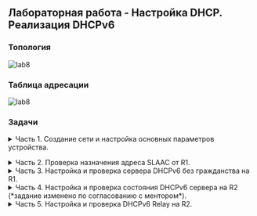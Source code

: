 ## Лабораторная работа - Настройка DHCP. Реализация DHCPv6 

### Топология

![lab8](https://github.com/elborisova3009/otus-networks/blob/master/labs/lab8/%D0%A1%D0%BA%D1%80%D0%B8%D0%BD%D1%88%D0%BE%D1%82%2031-10-2022%20132045.jpg)  

### Таблица адресации
  
![lab8](https://github.com/elborisova3009/otus-networks/blob/master/labs/lab8/lab8%20-%20v6/%D0%A1%D0%BA%D1%80%D0%B8%D0%BD%D1%88%D0%BE%D1%82%2017-11-2022%20110014.jpg)
  
###	Задачи

<details><summary> Часть 1. Создание сети и настройка основных параметров устройства. </summary> 

  Шаг 1.	Создам в CPT сеть согласно заданной топологии.  
![lab8](https://github.com/elborisova3009/otus-networks/blob/master/labs/lab8/%D0%A1%D0%BA%D1%80%D0%B8%D0%BD%D1%88%D0%BE%D1%82%2001-11-2022%20175036.jpg)  
  Шаг 2. Настрою базовые параметры каждого коммутатора - необязательный шаг, поэтому по сокращенной программе.  
  Для примера коммутатор S2:  
   ```
S2: 
enable
configure terminal
hostname S2
no ip domain lookup
exit
copy run start

show run
```
![lab8](https://github.com/elborisova3009/otus-networks/blob/master/labs/lab8/lab8%20-%20v6/%D0%A1%D0%BA%D1%80%D0%B8%D0%BD%D1%88%D0%BE%D1%82%2022-11-2022%20170453.jpg)    
![lab8](https://github.com/elborisova3009/otus-networks/blob/master/labs/lab8/lab8%20-%20v6/%D0%A1%D0%BA%D1%80%D0%B8%D0%BD%D1%88%D0%BE%D1%82%2022-11-2022%20170527.jpg)  
![lab8](https://github.com/elborisova3009/otus-networks/blob/master/labs/lab8/lab8%20-%20v6/%D0%A1%D0%BA%D1%80%D0%B8%D0%BD%D1%88%D0%BE%D1%82%2022-11-2022%20170539.jpg)  
  
Шаг 3. Произведу базовую настройку маршрутизаторов.  
a.	Назначу маршрутизаторам имя устройства.  
b.	Отключу поиск DNS, чтобы предотвратить попытки маршрутизатора неверно преобразовывать введенные команды таким образом, как будто они являются именами узлов.  
c.	Назначу class в качестве зашифрованного пароля привилегированного режима EXEC.  
d.	Назначу cisco в качестве пароля консоли и включу вход в систему по паролю.  
e.	Назначу cisco в качестве пароля VTY и включу вход в систему по паролю.  
f.	Зашифрую открытые пароли.  
g.	Создам баннер с предупреждением о запрете несанкционированного доступа к устройству.  
h.	Активирую IPv6-маршрутизацию.  
i.	Сохраню текущую конфигурацию в файл загрузочной конфигурации. 
  
   Для примера маршрутизатор R2:   
```  
  enable
configure terminal
hostname R2
no ip domain lookup
enable secret class
line console 0
password cisco
login
exit
line vty 0 4
password cisco
login
exit
service password-encryption
banner motd #UNAUTHORIZED ACCESS PROHIBITED, GO AWAY!#
ipv6 unicast-routing
exit
copy run start
show run
```    
![lab8](https://github.com/elborisova3009/otus-networks/blob/master/labs/lab8/lab8%20-%20v6/%D0%A1%D0%BA%D1%80%D0%B8%D0%BD%D1%88%D0%BE%D1%82%2022-11-2022%20165830.jpg)  
![lab8](https://github.com/elborisova3009/otus-networks/blob/master/labs/lab8/lab8%20-%20v6/%D0%A1%D0%BA%D1%80%D0%B8%D0%BD%D1%88%D0%BE%D1%82%2022-11-2022%20165912.jpg)  
![lab8](https://github.com/elborisova3009/otus-networks/blob/master/labs/lab8/lab8%20-%20v6/%D0%A1%D0%BA%D1%80%D0%B8%D0%BD%D1%88%D0%BE%D1%82%2022-11-2022%20165930.jpg)  
Шаг 4. Настройка интерфейсов и маршрутизации для обоих маршрутизаторов.  
a.	Настрою интерфейсы G0/0/0 и G0/1 на R1 и R2 с адресами IPv6, указанными в таблице выше.  
b.	Настрою маршрут по умолчанию на каждом маршрутизаторе, который указывает на IP-адрес G0/0/0 на другом маршрутизаторе.  
c.	Проверю работу маршрутизации с помощью пинга адреса G0/0/1 R2 из R1.  
d.	Сохраню текущую конфигурацию в файл загрузочной конфигурации.  
  
Маршрутизатор R1:   
![lab8](https://github.com/elborisova3009/otus-networks/blob/master/labs/lab8/lab8%20-%20v6/%D0%A1%D0%BA%D1%80%D0%B8%D0%BD%D1%88%D0%BE%D1%82%2024-11-2022%20163116.jpg)  
Маршрутизатор R2:  
![lab8](https://github.com/elborisova3009/otus-networks/blob/master/labs/lab8/lab8%20-%20v6/%D0%A1%D0%BA%D1%80%D0%B8%D0%BD%D1%88%D0%BE%D1%82%2024-11-2022%20163523.jpg)  </details> 
  
  <details><summary> Часть 2. Проверка назначения адреса SLAAC от R1.</summary>  
  
Проверю, получает ли узел PC-A адрес IPv6 с помощью метода SLAAC.  
Настрою сетевой адаптер PC-A на автоматическую настройки IPv6.  
  ![lab8](https://github.com/elborisova3009/otus-networks/blob/master/labs/lab8/lab8%20-%20v6/%D0%A1%D0%BA%D1%80%D0%B8%D0%BD%D1%88%D0%BE%D1%82%2024-11-2022%20164701.jpg)  
Командой ipconfig проверю, присвоил ли PC-A себе адрес из сети 2001:db8:1::/64.  
  ![lab8](https://github.com/elborisova3009/otus-networks/blob/master/labs/lab8/lab8%20-%20v6/%D0%A1%D0%BA%D1%80%D0%B8%D0%BD%D1%88%D0%BE%D1%82%2024-11-2022%20164837.jpg)  
  Вопрос: Откуда взялась часть адреса с идентификатором хоста?  
  *Адрес EUI-64 получается на основе MAC-адреса интерфейса /  64-битный адрес генерируется случайно*

</details> 
  
 <details><summary> Часть 3. Настройка и проверка сервера DHCPv6 без гражданства на R1.</summary>  
В части 3 производится настройка и проверка состояния DHCP-сервера на R1. Цель состоит в том, чтобы предоставить PC-A информацию о DNS-сервере и домене.  
  
  Шаг 1. Более подробно изучу конфигурацию PC-A.  
  a.	Выполню команду `ipconfig /all` на PC-A и посмотрю на результат. *В рамках менторской встречи конфиг был скорректирован, актуального скриншота нет.*      
  b.	Я должна была увидеть, что основной DNS-суффикс отсутствует. И что предоставленные адреса DNS-сервера являются адресами «локального сайта anycast», а не одноадресными адресамим, как ожидалось.    
  
Шаг 2. Настрою R1 для предоставления DHCPv6 без состояния для PC-A.  
a.	Создам пул DHCP IPv6 на R1 с именем R1-STATELESS. В составе этого пула назначу адрес DNS-сервера как 2001:db8:acad: :1, а имя домена — stateless.com.  
```  
R1(config)# ipv6 dhcp pool R1-STATELESS
R1(config-dhcp)# dns-server 2001:db8:acad::254
R1(config-dhcp)# domain-name STATELESS.com
```  
b.	Настрою интерфейс G0/0/1 на R1, чтобы предоставить флаг конфигурации OTHER для локальной сети R1 и укажу только что созданный пул DHCP в качестве ресурса DHCP для этого интерфейса.  
``` 
R1(config)# interface g0/0/1
R1(config-if)# ipv6 nd other-config-flag 
R1(config-if)# ipv6 dhcp server R1-STATELESS
```   
*В рамках менторской встречи выяснилось, что на интерфейсе G0/0/1 маршрутизатора R1 у меня был ошибочно установлен флаг MANAGED. Отменю через no-команду в режиме глобальной конфигурации: `no ipv6 nd managed-config-flag`.*
Проверю, что настройка стала корректной:  
  ![lab8](https://github.com/elborisova3009/otus-networks/blob/master/labs/lab8/lab8%20-%20v6/%D0%A1%D0%BA%D1%80%D0%B8%D0%BD%D1%88%D0%BE%D1%82%2025-11-2022%20171918.jpg)  
  
  c.	Сохраню текущую конфигурацию в файл загрузочной конфигурации.  
  d.	Перезапущу PC-A.  
  e.	Проверю вывод `ipconfig /all` и обращу внимание на изменения.  
  
  ![lab8](https://github.com/elborisova3009/otus-networks/blob/master/labs/lab8/lab8%20-%20v6/%D0%A1%D0%BA%D1%80%D0%B8%D0%BD%D1%88%D0%BE%D1%82%2025-11-2022%20172012.jpg)  
  
  f.	Пинг IP-адреса интерфейса G0/1 R2 - потеря пакетов.  
  
![lab8](https://github.com/elborisova3009/otus-networks/blob/master/labs/lab8/lab8%20-%20v6/%D0%A1%D0%BA%D1%80%D0%B8%D0%BD%D1%88%D0%BE%D1%82%2024-11-2022%20173553.jpg)  
  
*Работа над ошибками.  
На R1 обнаружен лишний неверный маршрут, который требует отмены через no-команду в режиме глобальной конфигурации.  
Оставлю только необходимый: `ipv6 route ::/0 2001:DB8:ACAD:2::2`.  
Кроме того, при проверке всех настроенных маршрутов, на R2 тоже обнаружен лишний неверный маршрут. Аналогично отменю неверный через no-команду в режиме глобальной конфигурации.  
Оставлю только необходимый: `ipv6 route ::/0 2001:db8:acad:2::1`.*    
  Теперь пинг IP-адреса интерфейса G0/1 R2 успешен.  
  ![lab8](https://github.com/elborisova3009/otus-networks/blob/master/labs/lab8/lab8%20-%20v6/%D0%A1%D0%BA%D1%80%D0%B8%D0%BD%D1%88%D0%BE%D1%82%2030-11-2022%20134020.jpg)  
  </details> 
  
  <details><summary> Часть 4. Настройка и проверка состояния DHCPv6 сервера на R2 (*задание изменено по согласованию с ментором*).</summary> 
  
  В части 4 настрою R2 для ответа на запросы DHCPv6 от локальной сети на R2.  
a.	Создам пул DHCPv6 на R2 для сети 2001:db8:acad:3:aaa::/80. Это предоставит адреса локальной сети, подключенной к интерфейсу G0/0/1 на R2 (интерфейс, который смотрит на компьютер - то есть в сеть, где будет работать dhcp). В составе пула задам DNS-сервер 2001:db8:acad: :254 и задам доменное имя STATEFUL.com.  
 ```  
R2(config)# ipv6 dhcp pool R2-STATEFUL
R2(config-dhcp)# address prefix 2001:db8:acad:3:aaa::/80
R2(config-dhcp)# dns-server 2001:db8:acad::254
R2(config-dhcp)# domain-name STATEFUL.com
b.	Назначу только что созданный пул DHCPv6 интерфейсу g0/0/1 на R2.
R1(config)# interface g0/0/1
R1(config-if)# ipv6 dhcp server R2-STATEFUL
   ```  
![lab8](https://github.com/elborisova3009/otus-networks/blob/master/labs/lab8/lab8%20-%20v6/%D0%A1%D0%BA%D1%80%D0%B8%D0%BD%D1%88%D0%BE%D1%82%2024-11-2022%20173955.jpg)  
  
  

  </details> 
  
  <details><summary> Часть 5. Настройка и проверка DHCPv6 Relay на R2.</summary>  
В части 5 необходимо настроить и проверить ретрансляцию DHCPv6 на R2, позволяя PC-B получать адрес IPv6.  
Так как в CPT не реализована возможность настройки проброса и R2 не может быть задан в качестве агента DHCP-ретрансляции для локальной сети на G0/0/1, эта часть будет опущена.  
Кроме того, вручную настрою статический адрес на PCB.   
a.	Настройте команду ipv6 dhcp relay на интерфейсе R2 G0/0/1, указав адрес назначения интерфейса G0/0/0 на R1. Также настройте команду managed-config-flag .
Откройте окно конфигурации
R2 (конфигурация) # интерфейс g0/0/1
R2(config-if)# ipv6 nd managed-config-flag
R2(config-if)# ipv6 dhcp relay destination 2001:db8:acad:2::1 g0/0/0
b.	Сохраните конфигурацию.
*

  Шаг 1. Включу PC-B и проверю адрес SLAAC, который он генерирует командой `ipconfig /all`.    
Из задания:  
 ```  
   Host Name . . . . . . . . . . . . : DESKTOP-3FR7RKA
   Primary Dns Suffix . . . . . . . : 
   Node Type . . . . . . . . . . . . : Hybrid
   IP Routing Enabled. . . . . . . . : No
   WINS Proxy Enabled. . . . . . . . : No

Ethernet adapter Ethernet0:

   Connection-specific DNS Suffix . : 
   Description . . . . . . . . . . . : Intel(R) 82574L Gigabit Network Connection
   Physical Address. . . . . . . . . : 00-50-56-B3-7B-06
   DHCP Enabled. . . . . . . . . . . : Yes
   Autoconfiguration Enabled . . . . : Yes
   IPv6 Address. . . . . . . . . . . : 2001:db8:acad:3:a0f3:3d39:f9fb:a020(Preferred) 
   Temporary IPv6 Address. . . . . . : 2001:db8:acad:3:d4f3:7b16:eeee:b2b5(Preferred) 
   Link-local IPv6 address. . . . . : fe80::a0f3:3d39:f9fb:a020%6(Preferred) 
   IPv4 Address. . . . . . . . . . . : 169.254.160.32(Preferred) 
   Subnet Mask . . . . . . . . . . . : 255.255.0.0
   Default Gateway . . . . . . . . .: fe80።1%6
   DHCPv6 IAID . . . . . . . . . . . : 50334761
   DHCPv6 Client DUID. . . . . . . . : 00-01-00-01-24-F2-08-38-00-50-56-B3-7B-06
   DNS Servers . . . . . . . . . . . : fec0:0:0:ffff::1%1
                                       fec0:0:0:ffff::2%1
                                       fec0:0:0:ffff::3%1
   NetBIOS over Tcpip. . . . . . . . : Enabled
   ```  
  
  Из CRT - ???:    
 ![lab8](https://github.com/elborisova3009/otus-networks/blob/master/labs/lab8/lab8%20-%20v6/%D0%A1%D0%BA%D1%80%D0%B8%D0%BD%D1%88%D0%BE%D1%82%2024-11-2022%20175202.jpg)  
 ![lab8](https://github.com/elborisova3009/otus-networks/blob/master/labs/lab8/lab8%20-%20v6/%D0%A1%D0%BA%D1%80%D0%B8%D0%BD%D1%88%D0%BE%D1%82%2024-11-2022%20175126.jpg)  
  
Обращу внимание на вывод, что используется префикс 2001:db8:acad:3:: - ???  
  
Шаг 2. Настрою R2 в качестве агента DHCP-ретрансляции для локальной сети на G0/0/1.  
a.	Настрою команду `ipv6 dhcp relay` на интерфейсе R2 G0/0/1, указав адрес назначения интерфейса G0/0/0 на R1. Также настрою команду `managed-config-flag`.  
  Из задания:  
  ```  
copy run start
interface g0/0/1
ipv6 nd managed-config-flag
ipv6 dhcp relay destination 2001:db8:acad:2::1 g0/0/0
 ```   
  
CRT - ???    
![lab8](https://github.com/elborisova3009/otus-networks/blob/master/labs/lab8/lab8%20-%20v6/%D0%A1%D0%BA%D1%80%D0%B8%D0%BD%D1%88%D0%BE%D1%82%2024-11-2022%20182403.jpg)    
 b.	Сохраню конфигурацию `copy run start`.  
Закрою окно настройки.  
  
Шаг 3. Попытка получить адрес IPv6 из DHCPv6 на PC-B.  
a.	Перезапущу PC-B.  
b.	Открою командную строку на PC-B и выполню команду `ipconfig /all` и проверью выходные данные, чтобы увидеть результаты операции ретрансляции DHCPv6.
Из задания:  
 ![lab8](https://github.com/elborisova3009/otus-networks/blob/master/labs/lab8/lab8%20-%20v6/%D0%A1%D0%BA%D1%80%D0%B8%D0%BD%D1%88%D0%BE%D1%82%2024-11-2022%20181802.jpg)  
  
  Из CRT - ???:  
  ![lab8](https://github.com/elborisova3009/otus-networks/blob/master/labs/lab8/lab8%20-%20v6/%D0%A1%D0%BA%D1%80%D0%B8%D0%BD%D1%88%D0%BE%D1%82%2024-11-2022%20175202.jpg)  
c.	Проверю подключение с помощью пинга IP-адреса интерфейса R1 G0/0/1.  
 ![lab8](https://github.com/elborisova3009/otus-networks/blob/master/labs/lab8/lab8%20-%20v6/%D0%A1%D0%BA%D1%80%D0%B8%D0%BD%D1%88%D0%BE%D1%82%2024-11-2022%20183344.jpg)  
  Пинг ходил 1/4. 
  А потом все поломалось.  
  </details>   
